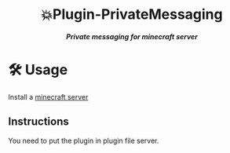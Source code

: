 <h1 align="center">
	💥Plugin-PrivateMessaging
</h1>

<p align="center">
	<b><i>Private messaging for minecraft server</i></b><br>
</p>

# 🛠️ Usage
Install a <a href="https://getbukkit.org/download/spigot">minecraft server</a>

## Instructions
You need to put the plugin in plugin file server.
